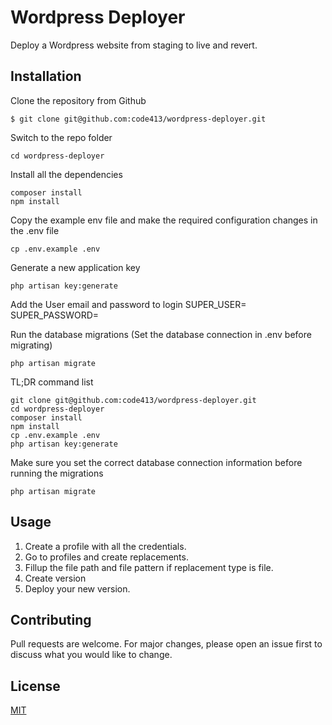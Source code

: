 # Wordpress Deployer
Deploy a Wordpress website from staging to live and revert. 

## Installation

Clone the repository from Github

    $ git clone git@github.com:code413/wordpress-deployer.git
    
Switch to the repo folder

    cd wordpress-deployer
    
Install all the dependencies

    composer install
    npm install
    
Copy the example env file and make the required configuration changes in the .env file

    cp .env.example .env
    
Generate a new application key

    php artisan key:generate
    
Add the User email and password to login 
     SUPER_USER=
     SUPER_PASSWORD=
    
Run the database migrations (Set the database connection in .env before migrating)

    php artisan migrate
TL;DR command list

    git clone git@github.com:code413/wordpress-deployer.git
    cd wordpress-deployer
    composer install
    npm install
    cp .env.example .env
    php artisan key:generate

Make sure you set the correct database connection information before running the migrations

    php artisan migrate

## Usage
1. Create a profile with all the credentials. 
2. Go to profiles and create replacements.
3. Fillup the file path and file pattern if replacement type is file.
4. Create version
5. Deploy your new version.

## Contributing
Pull requests are welcome. For major changes, please open an issue first to discuss what you would like to change.


## License
[MIT](https://choosealicense.com/licenses/mit/)

